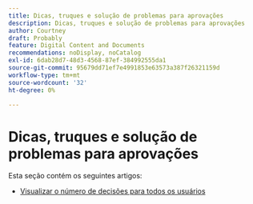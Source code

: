 ```yaml
---
title: Dicas, truques e solução de problemas para aprovações
description: Dicas, truques e solução de problemas para aprovações
author: Courtney
draft: Probably
feature: Digital Content and Documents
recommendations: noDisplay, noCatalog
exl-id: 6dab28d7-48d3-4568-87ef-384992555da1
source-git-commit: 95679dd71ef7e4991853e63573a387f26321159d
workflow-type: tm+mt
source-wordcount: '32'
ht-degree: 0%

---
```


# Dicas, truques e solução de problemas para aprovações

Esta seção contém os seguintes artigos:

* [Visualizar o número de decisões para todos os usuários](/help/quicksilver/review-and-approve-work/tips-tricks-troubleshooting-approvals/view-number-of-decisions-for-users.md)

